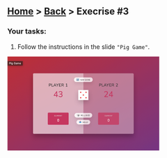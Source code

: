 ## [Home](../../../README.md) > [Back](../lesson.md) > Execrise #3

### Your tasks:

1. Follow the instructions in the slide `"Pig Game"`.

<img src="img.png" width="350"/>
